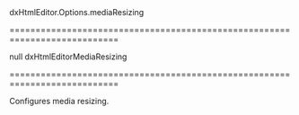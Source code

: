 <!--id-->dxHtmlEditor.Options.mediaResizing<!--/id-->
===========================================================================
<!--default-->null<!--/default-->
<!--type-->dxHtmlEditorMediaResizing<!--/type-->
===========================================================================

<!--shortDescription-->
Configures media resizing.
<!--/shortDescription-->

<!--fullDescription-->

<!--
TODO: This is the demo desc. Replace it with a View Demo button when there is a demo

Set the [mediaResizing](/Documentation/ApiReference/UI_Widgets/dxHtmlEditor/Configuration/mediaResizing/).**enabled** to **true** to allow users to resize images in the **HtmlEditor**.
-->

<!--/fullDescription-->